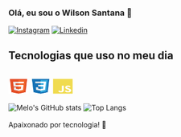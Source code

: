 ### Olá, eu sou o Wilson Santana 🎲

[![Instagram](https://img.shields.io/badge/Instagram-E4405F?style=for-the-badge&logo=instagram&logoColor=white)](https://www.instagram.com/willjsantana21/)
[![Linkedin](https://img.shields.io/badge/LinkedIn-0077B5?style=for-the-badge&logo=linkedin&logoColor=white)](www.linkedin.com/in/wilson-santana-8a156920)


## Tecnologias que uso no meu dia
<div style="display: inline_block"><br>  
  <img align="center" alt="Melo-HTML" height="30" width="40" src="https://raw.githubusercontent.com/devicons/devicon/master/icons/html5/html5-original.svg"> 
  <img align="center" alt="Melo-CSS" height="30" width="40" src="https://raw.githubusercontent.com/devicons/devicon/master/icons/css3/css3-original.svg"> 
  <img align="center" alt="Melo-Js" height="30" width="40" src="https://raw.githubusercontent.com/devicons/devicon/master/icons/javascript/javascript-plain.svg"> 
</div>
</br>
  <div style="display: inline_block">
  <img align="center" alt="Melo's GitHub stats" height="150em" src="https://github-readme-stats.vercel.app/api?username=WillSantana&show_icons=true&theme=tokyonight&locale=pt-br">
  <img align="center" alt="Top Langs" height="150em" src="https://github-readme-stats.vercel.app/api/top-langs/?username=WillSantana&layout=compact&locale=pt-br">
</div>
</br>Apaixonado por tecnologia! 💭
